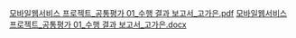 [모바일웹서비스 프로젝트_공통평가 01_수행 결과 보고서_고가은.pdf](https://github.com/user-attachments/files/17630935/_.01_._.pdf)
[모바일웹서비스 프로젝트_공통평가 01_수행 결과 보고서_고가은.docx](https://github.com/user-attachments/files/17630936/_.01_._.docx)
